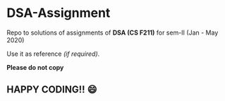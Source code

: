 # DSA-Assignment

Repo to solutions of assignments of **DSA (CS F211)** for sem-II (Jan - May 2020)

Use it as reference *(if required)*.

**Please do not copy**

## HAPPY CODING!! :smile: ##
